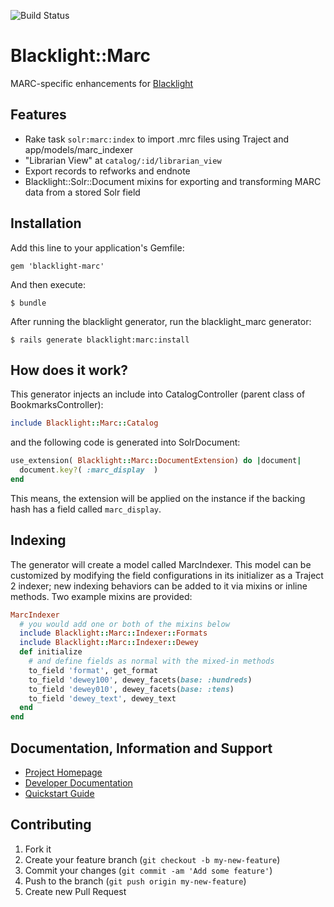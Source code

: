 ![Build Status](https://github.com/projectblacklight/blacklight-marc/actions/workflows/ruby.yml/badge.svg?branch=main)

# Blacklight::Marc 

MARC-specific enhancements for [Blacklight](https://github.com/projectblacklight/blacklight)

## Features
* Rake task `solr:marc:index` to import .mrc files using Traject and app/models/marc_indexer
* "Librarian View" at `catalog/:id/librarian_view`
* Export records to refworks and endnote
* Blacklight::Solr::Document mixins for exporting and transforming MARC data from a stored Solr field

## Installation

Add this line to your application's Gemfile:

    gem 'blacklight-marc'

And then execute:

    $ bundle

After running the blacklight generator, run the blacklight_marc generator:

    $ rails generate blacklight:marc:install


## How does it work?
This generator injects an include into CatalogController (parent class of BookmarksController):

```ruby
include Blacklight::Marc::Catalog
```

and the following code is generated into SolrDocument:

```ruby
use_extension( Blacklight::Marc::DocumentExtension) do |document|
  document.key?( :marc_display  )
end
```

This means, the extension will be applied on the instance if the backing hash
has a field called `marc_display`.


## Indexing
The generator will create a model called MarcIndexer. This model can be customized by modifying
the field configurations in its initializer as a Traject 2 indexer; new indexing behaviors can
be added to it via mixins or inline methods. Two example mixins are provided:
```ruby
MarcIndexer
  # you would add one or both of the mixins below
  include Blacklight::Marc::Indexer::Formats
  include Blacklight::Marc::Indexer::Dewey
  def initialize
    # and define fields as normal with the mixed-in methods
    to_field 'format', get_format
    to_field 'dewey100', dewey_facets(base: :hundreds)
    to_field 'dewey010', dewey_facets(base: :tens)
    to_field 'dewey_text', dewey_text
  end
end
```

## Documentation, Information and Support

* [Project Homepage](http://projectblacklight.org)
* [Developer Documentation](https://github.com/projectblacklight/blacklight/wiki)
* [Quickstart Guide](https://github.com/projectblacklight/blacklight/wiki/Quickstart)

## Contributing

1. Fork it
2. Create your feature branch (`git checkout -b my-new-feature`)
3. Commit your changes (`git commit -am 'Add some feature'`)
4. Push to the branch (`git push origin my-new-feature`)
5. Create new Pull Request
